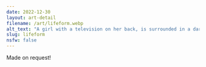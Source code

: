 ```yaml
---
date: 2022-12-30
layout: art-detail
filename: /art/lifeform.webp
alt_text: "A girl with a television on her back, is surrounded in a dark room withmany other screens visible. Each screen is in a pile of wires, but alsohave just one eye visible on the screen."
slug: lifeform
nsfw: false
---
```

Made on request!
